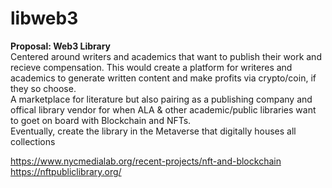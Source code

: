 # libweb3
**Proposal: Web3 Library**
<br/>
Centered around writers and academics that want to publish their work and recieve compensation. This would create a platform for writeres and academics to generate written content and make profits via crypto/coin, if they so choose. 
<br/>
A marketplace for literature but also pairing as a publishing company and offical library vendor for when ALA & other academic/public libraries want to goet on board with Blockchain and NFTs.
<br/>
Eventually, create the library in the Metaverse that digitally houses all collections 


https://www.nycmedialab.org/recent-projects/nft-and-blockchain
https://nftpubliclibrary.org/
